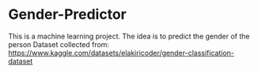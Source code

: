 # Gender-Predictor
This is a machine learning project. The idea is to predict the gender of the person
Dataset collected from: https://www.kaggle.com/datasets/elakiricoder/gender-classification-dataset
